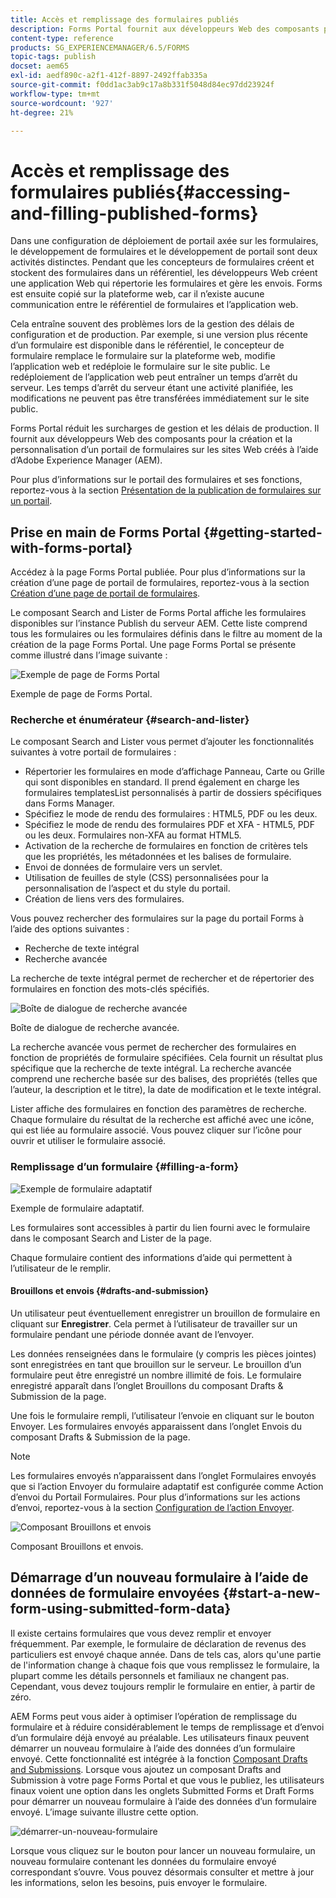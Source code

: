 ```yaml
---
title: Accès et remplissage des formulaires publiés
description: Forms Portal fournit aux développeurs Web des composants pour la création et la personnalisation d’un portail de formulaires sur les sites Web créés à l’aide d’Adobe Experience Manager (AEM).
content-type: reference
products: SG_EXPERIENCEMANAGER/6.5/FORMS
topic-tags: publish
docset: aem65
exl-id: aedf890c-a2f1-412f-8897-2492ffab335a
source-git-commit: f0dd1ac3ab9c17a8b331f5048d84ec97dd23924f
workflow-type: tm+mt
source-wordcount: '927'
ht-degree: 21%

---
```


# Accès et remplissage des formulaires publiés{#accessing-and-filling-published-forms}

Dans une configuration de déploiement de portail axée sur les formulaires, le développement de formulaires et le développement de portail sont deux activités distinctes. Pendant que les concepteurs de formulaires créent et stockent des formulaires dans un référentiel, les développeurs Web créent une application Web qui répertorie les formulaires et gère les envois. Forms est ensuite copié sur la plateforme web, car il n’existe aucune communication entre le référentiel de formulaires et l’application web.

Cela entraîne souvent des problèmes lors de la gestion des délais de configuration et de production. Par exemple, si une version plus récente d’un formulaire est disponible dans le référentiel, le concepteur de formulaire remplace le formulaire sur la plateforme web, modifie l’application web et redéploie le formulaire sur le site public. Le redéploiement de l’application web peut entraîner un temps d’arrêt du serveur. Les temps d’arrêt du serveur étant une activité planifiée, les modifications ne peuvent pas être transférées immédiatement sur le site public.

Forms Portal réduit les surcharges de gestion et les délais de production. Il fournit aux développeurs Web des composants pour la création et la personnalisation d’un portail de formulaires sur les sites Web créés à l’aide d’Adobe Experience Manager (AEM).

Pour plus d’informations sur le portail des formulaires et ses fonctions, reportez-vous à la section [Présentation de la publication de formulaires sur un portail](/help/forms/using/introduction-publishing-forms.md).

## Prise en main de Forms Portal {#getting-started-with-forms-portal}

Accédez à la page Forms Portal publiée. Pour plus d’informations sur la création d’une page de portail de formulaires, reportez-vous à la section [Création d’une page de portail de formulaires](../../forms/using/creating-form-portal-page.md).

Le composant Search and Lister de Forms Portal affiche les formulaires disponibles sur l’instance Publish du serveur AEM. Cette liste comprend tous les formulaires ou les formulaires définis dans le filtre au moment de la création de la page Forms Portal. Une page Forms Portal se présente comme illustré dans l’image suivante :

![Exemple de page de Forms Portal ](assets/forms-portal-page.png)

Exemple de page de Forms Portal.

### Recherche et énumérateur {#search-and-lister}

Le composant Search and Lister vous permet d’ajouter les fonctionnalités suivantes à votre portail de formulaires :

* Répertorier les formulaires en mode d’affichage Panneau, Carte ou Grille qui sont disponibles en standard. Il prend également en charge les formulaires templatesList personnalisés à partir de dossiers spécifiques dans Forms Manager.
* Spécifiez le mode de rendu des formulaires : HTML5, PDF ou les deux.
* Spécifiez le mode de rendu des formulaires PDF et XFA - HTML5, PDF ou les deux. Formulaires non-XFA au format HTML5.
* Activation de la recherche de formulaires en fonction de critères tels que les propriétés, les métadonnées et les balises de formulaire.
* Envoi de données de formulaire vers un servlet.
* Utilisation de feuilles de style (CSS) personnalisées pour la personnalisation de l’aspect et du style du portail.
* Création de liens vers des formulaires.

Vous pouvez rechercher des formulaires sur la page du portail Forms à l’aide des options suivantes :

* Recherche de texte intégral
* Recherche avancée

La recherche de texte intégral permet de rechercher et de répertorier des formulaires en fonction des mots-clés spécifiés.

![Boîte de dialogue de recherche avancée](assets/search-panel.png)

Boîte de dialogue de recherche avancée.

La recherche avancée vous permet de rechercher des formulaires en fonction de propriétés de formulaire spécifiées. Cela fournit un résultat plus spécifique que la recherche de texte intégral. La recherche avancée comprend une recherche basée sur des balises, des propriétés (telles que l’auteur, la description et le titre), la date de modification et le texte intégral.

Lister affiche des formulaires en fonction des paramètres de recherche. Chaque formulaire du résultat de la recherche est affiché avec une icône, qui est liée au formulaire associé. Vous pouvez cliquer sur l’icône pour ouvrir et utiliser le formulaire associé.

### Remplissage d’un formulaire {#filling-a-form}

![Exemple de formulaire adaptatif](assets/filling_a_form.png)

Exemple de formulaire adaptatif.

Les formulaires sont accessibles à partir du lien fourni avec le formulaire dans le composant Search and Lister de la page.

Chaque formulaire contient des informations d’aide qui permettent à l’utilisateur de le remplir.

#### Brouillons et envois {#drafts-and-submission}

Un utilisateur peut éventuellement enregistrer un brouillon de formulaire en cliquant sur **Enregistrer**. Cela permet à l’utilisateur de travailler sur un formulaire pendant une période donnée avant de l’envoyer.

Les données renseignées dans le formulaire (y compris les pièces jointes) sont enregistrées en tant que brouillon sur le serveur. Le brouillon d’un formulaire peut être enregistré un nombre illimité de fois. Le formulaire enregistré apparaît dans l’onglet Brouillons du composant Drafts &amp; Submission de la page.

Une fois le formulaire rempli, l’utilisateur l’envoie en cliquant sur le bouton Envoyer. Les formulaires envoyés apparaissent dans l’onglet Envois du composant Drafts &amp; Submission de la page.

>[!NOTE]
>
>Les formulaires envoyés n’apparaissent dans l’onglet Formulaires envoyés que si l’action Envoyer du formulaire adaptatif est configurée comme Action d’envoi du Portail Formulaires. Pour plus d’informations sur les actions d’envoi, reportez-vous à la section [Configuration de l’action Envoyer](../../forms/using/configuring-submit-actions.md).

![Composant Brouillons et envois](assets/draft-submission.png)

Composant Brouillons et envois.

## Démarrage d’un nouveau formulaire à l’aide de données de formulaire envoyées {#start-a-new-form-using-submitted-form-data}

Il existe certains formulaires que vous devez remplir et envoyer fréquemment. Par exemple, le formulaire de déclaration de revenus des particuliers est envoyé chaque année. Dans de tels cas, alors qu&#39;une partie de l&#39;information change à chaque fois que vous remplissez le formulaire, la plupart comme les détails personnels et familiaux ne changent pas. Cependant, vous devez toujours remplir le formulaire en entier, à partir de zéro.

AEM Forms peut vous aider à optimiser l’opération de remplissage du formulaire et à réduire considérablement le temps de remplissage et d’envoi d’un formulaire déjà envoyé au préalable. Les utilisateurs finaux peuvent démarrer un nouveau formulaire à l’aide des données d’un formulaire envoyé. Cette fonctionnalité est intégrée à la fonction [Composant Drafts and Submissions](../../forms/using/draft-submission-component.md). Lorsque vous ajoutez un composant Drafts and Submission à votre page Forms Portal et que vous le publiez, les utilisateurs finaux voient une option dans les onglets Submitted Forms et Draft Forms pour démarrer un nouveau formulaire à l’aide des données d’un formulaire envoyé. L’image suivante illustre cette option.

![démarrer-un-nouveau-formulaire](assets/start-a-new-form.png)

Lorsque vous cliquez sur le bouton pour lancer un nouveau formulaire, un nouveau formulaire contenant les données du formulaire envoyé correspondant s’ouvre. Vous pouvez désormais consulter et mettre à jour les informations, selon les besoins, puis envoyer le formulaire.
